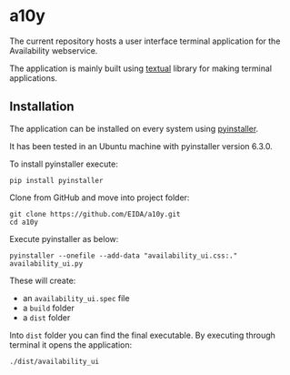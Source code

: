 # a10y

The current repository hosts a user interface terminal application for the Availability webservice.

The application is mainly built using [textual](https://textual.textualize.io/) library for making terminal applications.


## Installation

The application can be installed on every system using [pyinstaller](https://pyinstaller.org/en/stable/).

It has been tested in an Ubuntu machine with pyinstaller version 6.3.0.

To install pyinstaller execute:
```
pip install pyinstaller
```

Clone from GitHub and move into project folder:
```
git clone https://github.com/EIDA/a10y.git
cd a10y
```

Execute pyinstaller as below:
```
pyinstaller --onefile --add-data "availability_ui.css:." availability_ui.py
```

These will create:
 - an `availability_ui.spec` file
 - a `build` folder
 - a `dist` folder

 Into `dist` folder you can find the final executable. By executing through terminal it opens the application:
```
./dist/availability_ui
```
